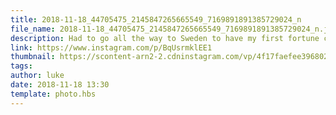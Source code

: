 ```yaml
---
title: 2018-11-18_44705475_2145847265665549_7169891891385729024_n
file_name: 2018-11-18_44705475_2145847265665549_7169891891385729024_n.jpg
description: Had to go all the way to Sweden to have my first fortune cookie
link: https://www.instagram.com/p/BqUsrmklEE1
thumbnail: https://scontent-arn2-2.cdninstagram.com/vp/4f17faefee3968024e2fd3fcbec3b374/5CBC181E/t51.2885-15/e35/s240x240/44705475_2145847265665549_7169891891385729024_n.jpg?_nc_ht=scontent-arn2-2.cdninstagram.com&ig_cache_key=MTkxNTM1MjI1MTkzOTE3Njc1Nw%3D%3D.2
tags: 
author: luke
date: 2018-11-18 13:30
template: photo.hbs
---
```

